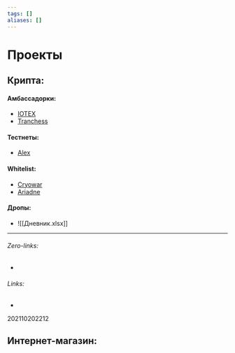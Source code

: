 ```yaml
---
tags: []
aliases: []
---
```

# Проекты
## Крипта:
####	 Амбассадорки:

- [IOTEX](https://iotex.io/blog/ambassador-program/)
- [Tranchess](https://docs.google.com/document/u/0/d/1463sWNGIG23OzVowsBbqaVaZyFGkIDhFQZ0akfPpK6A/mobilebasic)

####	Тестнеты:
- [Alex](https://medium.com/alexgobtc/alex-testnet-announcement-54a658e691df)

#### 	Whitelist:
- [Cryowar](https://www.solanium.io/project/cryowar/?ref=3jlc0vkQ)
- [Ariadne](https://gleam.io/JEPYH/impossible-finance-x-ariadne-whitelist-allocation-contest?gsr=JEPYH-hBtW3kek8U)

#### 	Дропы:
 - ![[Дневник.xlsx]]
___
###### Zero-links:
-
###### Links:
-

202110202212
## Интернет-магазин: 
## 